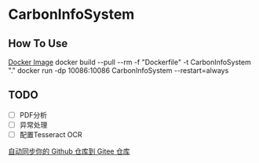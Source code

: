 # CarbonInfoSystem

## How To Use
[Docker Image](https://hub.docker.com/repository/docker/bbkkbkk/carbon-info-system_v1.0)
docker build --pull --rm -f "Dockerfile" -t CarbonInfoSystem "." 
docker run -dp 10086:10086 CarbonInfoSystem --restart=always

## TODO
- [ ] PDF分析
- [ ] 异常处理
- [ ] 配置Tesseract OCR

[自动同步你的 Github 仓库到 Gitee 仓库](https://gyx8899.gitbook.io/blog/share/syncgithubtogitee)
